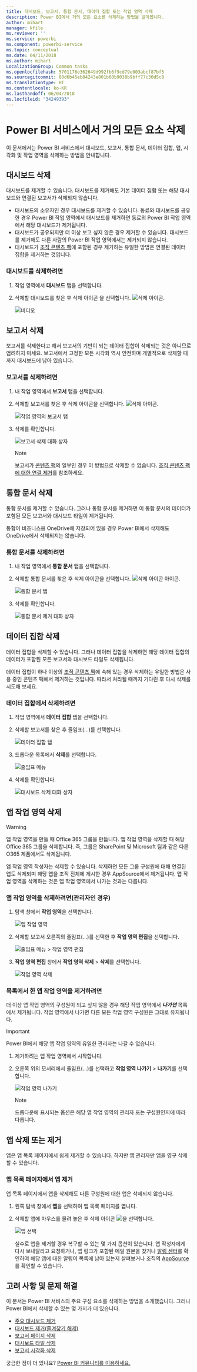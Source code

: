 ```yaml
---
title: 대시보드, 보고서, 통합 문서, 데이터 집합 또는 작업 영역 삭제
description: Power BI에서 거의 모든 요소를 삭제하는 방법을 알아봅니다.
author: mihart
manager: kfile
ms.reviewer: ''
ms.service: powerbi
ms.component: powerbi-service
ms.topic: conceptual
ms.date: 04/11/2018
ms.author: mihart
LocalizationGroup: Common tasks
ms.openlocfilehash: 5701176e362649d992fb6f9cd79e003abcf87bf5
ms.sourcegitcommit: 80d6b45eb84243e801b60b9038b9bff77c30d5c8
ms.translationtype: HT
ms.contentlocale: ko-KR
ms.lasthandoff: 06/04/2018
ms.locfileid: "34249393"
---
```

# <a name="delete-almost-anything-in-power-bi-service"></a>Power BI 서비스에서 거의 모든 요소 삭제
이 문서에서는 Power BI 서비스에서 대시보드, 보고서, 통합 문서, 데이터 집합, 앱, 시각화 및 작업 영역을 삭제하는 방법을 안내합니다.

## <a name="delete-a-dashboard"></a>대시보드 삭제
대시보드를 제거할 수 있습니다. 대시보드를 제거해도 기본 데이터 집합 또는 해당 대시보드와 연결된 보고서가 삭제되지 않습니다.

* 대시보드의 소유자인 경우 대시보드를 제거할 수 있습니다. 동료와 대시보드를 공유한 경우 Power BI 작업 영역에서 대시보드를 제거하면 동료의 Power BI 작업 영역에서 해당 대시보드가 제거됩니다.
* 대시보드가 공유되지만 더 이상 보고 싶지 않은 경우 제거할 수 있습니다.  대시보드를 제거해도 다른 사람의 Power BI 작업 영역에서는 제거되지 않습니다.
* 대시보드가 [조직 콘텐츠 팩](service-organizational-content-pack-disconnect.md)에 포함된 경우 제거하는 유일한 방법은 연결된 데이터 집합을 제거하는 것입니다.

### <a name="to-delete-a-dashboard"></a>대시보드를 삭제하려면
1. 작업 영역에서 **대시보드** 탭을 선택합니다.
2. 삭제할 대시보드를 찾은 후 삭제 아이콘 을 선택합니다. ![삭제 아이콘](media/service-delete/power-bi-delete-icon.png).

    ![비디오](media/service-delete/power-bi-delete-dash.gif)

## <a name="delete-a-report"></a>보고서 삭제
보고서를 삭제한다고 해서 보고서의 기반이 되는 데이터 집합이 삭제되는 것은 아니므로 염려하지 마세요.  보고서에서 고정한 모든 시각화 역시 안전하며 개별적으로 삭제할 때까지 대시보드에 남아 있습니다.

### <a name="to-delete-a-report"></a>보고서를 삭제하려면
1. 내 작업 영역에서 **보고서** 탭을 선택합니다.
2. 삭제할 보고서를 찾은 후 삭제 아이콘을 선택합니다.   ![삭제 아이콘](media/service-delete/power-bi-delete-icon.png).   

    ![작업 영역의 보고서 탭](media/service-delete/power-bi-delete-reportnew.png)
3. 삭제를 확인합니다.

   ![보고서 삭제 대화 상자](media/service-delete/power-bi-delete-report.png)

   > [!NOTE]
   > 보고서가 [콘텐츠 팩](service-organizational-content-pack-introduction.md)의 일부인 경우 이 방법으로 삭제할 수 없습니다.  [조직 콘텐츠 팩에 대한 연결 제거](service-organizational-content-pack-disconnect.md)를 참조하세요.
   >
   >

## <a name="delete-a-workbook"></a>통합 문서 삭제
통합 문서를 제거할 수 있습니다. 그러나 통합 문서를 제거하면 이 통합 문서의 데이터가 포함된 모든 보고서와 대시보드 타일이 제거됩니다.

통합이 비즈니스용 OneDrive에 저장되어 있을 경우 Power BI에서 삭제해도 OneDrive에서 삭제되지는 않습니다.

### <a name="to-delete-a-workbook"></a>통합 문서를 삭제하려면
1. 내 작업 영역에서 **통합 문서** 탭을 선택합니다.
2. 삭제할 통합 문서를 찾은 후 삭제 아이콘을 선택합니다. ![삭제 아이콘](media/service-delete/power-bi-delete-report2.png) 아이콘.

    ![통합 문서 탭](media/service-delete/power-bi-delete-workbooknew.png)
3. 삭제를 확인합니다.

   ![통합 문서 제거 대화 상자](media/service-delete/power-bi-delete-confirm.png)

## <a name="delete-a-dataset"></a>데이터 집합 삭제
데이터 집합을 삭제할 수 있습니다. 그러나 데이터 집합을 삭제하면 해당 데이터 집합의 데이터가 포함된 모든 보고서와 대시보드 타일도 삭제됩니다.

데이터 집합이 하나 이상의 [조직 콘텐츠 팩](service-organizational-content-pack-disconnect.md)에 속해 있는 경우 삭제하는 유일한 방법은 사용 중인 콘텐츠 팩에서 제거하는 것입니다. 따라서 처리될 때까지 기다린 후 다시 삭제를 시도해 보세요.

### <a name="to-delete-a-dataset"></a>데이터 집합에서 삭제하려면
1. 작업 영역에서 **데이터 집합** 탭을 선택합니다.
2. 삭제할 보고서를 찾은 후 줄임표(...)를 선택합니다.  

    ![데이터 집합 탭](media/service-delete/power-bi-delete-datasetnew.png)
3. 드롭다운 목록에서 **삭제**를 선택합니다.

   ![줄임표 메뉴](media/service-delete/power-bi-delete-datasetnew2.png)
4. 삭제를 확인합니다.

   ![대시보드 삭제 대화 상자](media/service-delete/power-bi-delete-dataset-confirm.png)

## <a name="delete-an-app-workspace"></a>앱 작업 영역 삭제
> [!WARNING]
> 앱 작업 영역을 만들 때 Office 365 그룹을 만듭니다. 앱 작업 영역을 삭제할 때 해당 Office 365 그룹을 삭제합니다. 즉, 그룹은 SharePoint 및 Microsoft 팀과 같은 다른 O365 제품에서도 삭제됩니다.
>
>

앱 작업 영역 작성자는 삭제할 수 있습니다. 삭제하면 모든 그룹 구성원에 대해 연결된 앱도 삭제되며 해당 앱을 조직 전체에 게시한 경우 AppSource에서 제거됩니다. 앱 작업 영역을 삭제하는 것은 앱 작업 영역에서 나가는 것과는 다릅니다.

### <a name="to-delete-an-app-workspace---if-you-are-an-admin"></a>앱 작업 영역을 삭제하려면(관리자인 경우)
1. 탐색 창에서 **작업 영역**을 선택합니다.

    ![앱 작업 영역](media/service-delete/power-bi-delete-workspace.png)
2. 삭제할 보고서 오른쪽의 줄임표(...)를 선택한 후 **작업 영역 편집**을 선택합니다.

   ![줄임표 메뉴 > 작업 영역 편집](media/service-delete/power-bi-edit-workspace.png)
3. **작업 영역 편집** 창에서 **작업 영역 삭제** > **삭제**를 선택합니다.

    ![작업 영역 삭제](media/service-delete/power-bi-delete-workspace2.png)

### <a name="to-remove-an-app-workspace-from-your-list"></a>목록에서 한 앱 작업 영역을 제거하려면
더 이상 앱 작업 영역의 구성원이 되고 싶지 않을 경우 해당 작업 영역에서 ***나가면*** 목록에서 제거됩니다. 작업 영역에서 나가면 다른 모든 작업 영역 구성원은 그대로 유지됩니다.  

> [!IMPORTANT]
> Power BI에서 해당 앱 작업 영역의 유일한 관리자는 나갈 수 없습니다.
>
>

1. 제거하려는 앱 작업 영역에서 시작합니다.
2. 오른쪽 위의 모서리에서 줄임표(...)를 선택하고 **작업 영역 나가기** > **나가기**를 선택합니다.

      ![작업 영역 나가기](media/service-delete/power-bi-leave-workspace.png)

   > [!NOTE]
   > 드롭다운에 표시되는 옵션은 해당 앱 작업 영역의 관리자 또는 구성원인지에 따라 다릅니다.
   >
   >

## <a name="delete-or-remove-an-app"></a>앱 삭제 또는 제거
앱은 앱 목록 페이지에서 쉽게 제거할 수 있습니다. 하지만 앱 관리자만 앱을 영구 삭제할 수 있습니다.

### <a name="remove-an-app-from-your-app-list-page"></a>앱 목록 페이지에서 앱 제거
앱 목록 페이지에서 앱을 삭제해도 다른 구성원에 대한 앱은 삭제되지 않습니다.

1. 왼쪽 탐색 창에서 **앱**을 선택하여 앱 목록 페이지를 엽니다.
2. 삭제할 앱에 마우스를 올려 놓은 후 삭제 아이콘 ![](media/service-delete/power-bi-delete-report2.png)을 선택합니다.

   ![앱 선택](media/service-delete/power-bi-delete-app.png)

   실수로 앱을 제거할 경우 복구할 수 있는 몇 가지 옵션이 있습니다.  앱 작성자에게 다시 보내달라고 요청하거나, 앱 링크가 포함된 메일 원본을 찾거나 [알림 센터](service-notification-center.md)를 확인하여 해당 앱에 대한 알림이 목록에 남아 있는지 살펴보거나 조직의 [AppSource](service-install-use-apps.md)를 확인할 수 있습니다.

## <a name="considerations-and-troubleshooting"></a>고려 사항 및 문제 해결
이 문서는 Power BI 서비스의 주요 구성 요소를 삭제하는 방법을 소개했습니다. 그러나 Power BI에서 삭제할 수 있는 몇 가지가 더 있습니다.  

* [주요 대시보드 제거](service-dashboard-featured.md#change-the-featured-dashboard)
* [대시보드 제거(즐겨찾기 해제)](service-dashboard-favorite.md)
* [보고서 페이지 삭제](service-delete.md)
* [대시보드 타일 삭제](service-dashboard-edit-tile.md)
* [보고서 시각화 삭제](service-delete.md)

궁금한 점이 더 있나요? [Power BI 커뮤니티를 이용하세요.](http://community.powerbi.com/)
